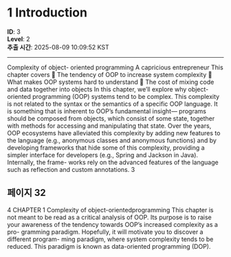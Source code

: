 # 1 Introduction

**ID**: 3  
**Level**: 2  
**추출 시간**: 2025-08-09 10:09:52 KST

---

Complexity of object-
oriented programming
A capricious entrepreneur
This chapter covers
 The tendency of OOP to increase system
complexity
 What makes OOP systems hard to understand
 The cost of mixing code and data together into
objects
In this chapter, we’ll explore why object-oriented programming (OOP) systems tend to
be complex. This complexity is not related to the syntax or the semantics of a specific
OOP language. It is something that is inherent to OOP’s fundamental insight—
programs should be composed from objects, which consist of some state, together
with methods for accessing and manipulating that state.
Over the years, OOP ecosystems have alleviated this complexity by adding new
features to the language (e.g., anonymous classes and anonymous functions) and
by developing frameworks that hide some of this complexity, providing a simpler
interface for developers (e.g., Spring and Jackson in Java). Internally, the frame-
works rely on the advanced features of the language such as reflection and custom
annotations.
3

## 페이지 32

4 CHAPTER 1 Complexity of object-orientedprogramming
This chapter is not meant to be read as a critical analysis of OOP. Its purpose is to
raise your awareness of the tendency towards OOP’s increased complexity as a pro-
gramming paradigm. Hopefully, it will motivate you to discover a different program-
ming paradigm, where system complexity tends to be reduced. This paradigm is
known as data-oriented programming (DOP).
